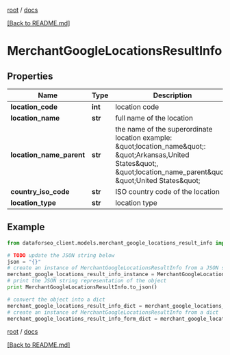 [root](./../ "root") / [docs](./ "docs")

[[Back to README.md]](./../README.md "[Back to README.md]")

# MerchantGoogleLocationsResultInfo

## Properties

Name | Type | Description | Notes
------------ | ------------- | ------------- | -------------
**location_code** | **int** | location code | [optional]
**location_name** | **str** | full name of the location | [optional]
**location_name_parent** | **str** | the name of the superordinate location example: \&quot;location_name\&quot;: \&quot;Arkansas,United States\&quot;, \&quot;location_name_parent\&quot;: \&quot;United States\&quot; | [optional]
**country_iso_code** | **str** | ISO country code of the location | [optional]
**location_type** | **str** | location type | [optional]

## Example

```python
from dataforseo_client.models.merchant_google_locations_result_info import MerchantGoogleLocationsResultInfo

# TODO update the JSON string below
json = "{}"
# create an instance of MerchantGoogleLocationsResultInfo from a JSON string
merchant_google_locations_result_info_instance = MerchantGoogleLocationsResultInfo.from_json(json)
# print the JSON string representation of the object
print MerchantGoogleLocationsResultInfo.to_json()

# convert the object into a dict
merchant_google_locations_result_info_dict = merchant_google_locations_result_info_instance.to_dict()
# create an instance of MerchantGoogleLocationsResultInfo from a dict
merchant_google_locations_result_info_form_dict = merchant_google_locations_result_info.from_dict(merchant_google_locations_result_info_dict)
```

  

[root](./../ "root") / [docs](./ "docs")

[[Back to README.md]](./../README.md "[Back to README.md]")